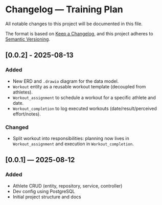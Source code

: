 # Changelog — Training Plan

All notable changes to this project will be documented in this file.

The format is based on [Keep a Changelog](https://keepachangelog.com/en/1.1.0/),
and this project adheres to [Semantic Versioning](https://semver.org/spec/v2.0.0.html).

## \[0.0.2] - 2025-08-13

### Added
- New ERD and `.drawio` diagram for the data model.
- `Workout` entity as a reusable workout template (decoupled from athletes).
- `Workout_assignment` to schedule a workout for a specific athlete and date.
- `Workout_completion` to log executed workouts (date/result/perceived effort/notes).

### Changed
- Split workout into responsibilities: planning now lives in `Workout_assignment` and execution in `Workout_completion`.

## \[0.0.1] — 2025‑08‑12

### Added

* Athlete CRUD (entity, repository, service, controller)
* Dev config using PostgreSQL
* Initial project structure and docs
